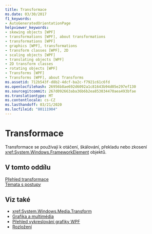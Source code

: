 ```yaml
---
title: Transformace
ms.date: 03/30/2017
f1_keywords:
- AutoGeneratedOrientationPage
helpviewer_keywords:
- skewing objects [WPF]
- transformations [WPF], about transformations
- transformations [WPF]
- graphics [WPF], transformations
- transform classes [WPF], 2D
- scaling objects [WPF]
- translating objects [WPF]
- 2D transform classes
- rotating objects [WPF]
- Transforms [WPF]
- Transforms [WPF], about Transforms
ms.assetid: 712b543f-d8b2-4dcf-ba2c-f7921c61c6fd
ms.openlocfilehash: 26956b8ae692d6092a1c81643b94d05e297ef130
ms.sourcegitcommit: 267d092663aba36b6b2ea853034470aea493bfae
ms.translationtype: MT
ms.contentlocale: cs-CZ
ms.lasthandoff: 03/21/2020
ms.locfileid: "80111904"
---
```

# <a name="transformations"></a>Transformace
Transformace se používají k otáčení, škálování, překladu nebo zkosení <xref:System.Windows.FrameworkElement> objektů.  
  
## <a name="in-this-section"></a>V tomto oddílu  
 [Přehled transformace](transforms-overview.md)  
 [Témata s postupy](transformations-how-to-topics.md)  
  
## <a name="see-also"></a>Viz také

- <xref:System.Windows.Media.Transform>
- [Grafika a multimédia](index.md)
- [Přehled vykreslování grafiky WPF](wpf-graphics-rendering-overview.md)
- [Rozložení](../advanced/layout.md)
